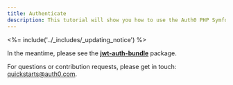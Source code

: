 ```yaml
---
title: Authenticate
description: This tutorial will show you how to use the Auth0 PHP Symfony SDK to add authentication and authorization to your API.
---
```

<%= include('../_includes/_updating_notice') %>

In the meantime, please see the **[jwt-auth-bundle](https://github.com/auth0/jwt-auth-bundle)** package.

For questions or contribution requests, please get in touch: <a mailto="quickstarts@auth0.com">quickstarts@auth0.com</a>.
